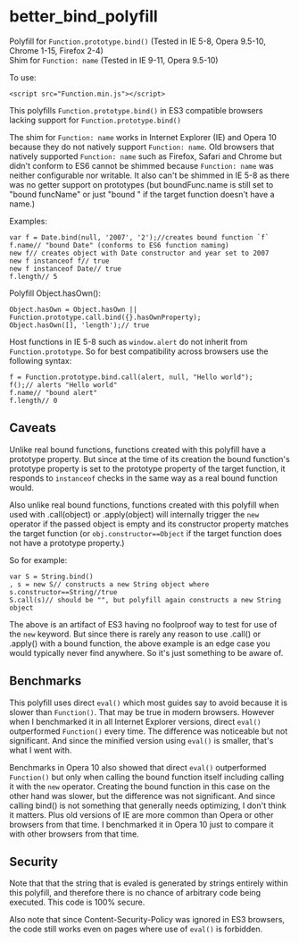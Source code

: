 # better_bind_polyfill
Polyfill for `Function.prototype.bind()` (Tested in IE 5-8, Opera 9.5-10, Chrome 1-15, Firefox 2-4)<br>
Shim for `Function: name` (Tested in IE 9-11, Opera 9.5-10)

To use:
```
<script src="Function.min.js"></script>
```

This polyfills `Function.prototype.bind()` in ES3 compatible browsers lacking support for `Function.prototype.bind()`

The shim for `Function: name` works in Internet Explorer (IE) and Opera 10 because they do not natively support `Function: name`. Old browsers that natively supported `Function: name` such as Firefox, Safari and Chrome but didn't conform to ES6 cannot be shimmed because `Function: name` was neither configurable nor writable. It also can't be shimmed in IE 5-8 as there was no getter support on prototypes (but boundFunc.name is still set to "bound funcName" or just "bound " if the target function doesn't have a name.)

Examples:
```
var f = Date.bind(null, '2007', '2');//creates bound function `f`
f.name// "bound Date" (conforms to ES6 function naming)
new f// creates object with Date constructor and year set to 2007
new f instanceof f// true
new f instanceof Date// true
f.length// 5
```


Polyfill Object.hasOwn():
```
Object.hasOwn = Object.hasOwn || Function.prototype.call.bind({}.hasOwnProperty);
Object.hasOwn([], 'length');// true
```


Host functions in IE 5-8 such as `window.alert` do not inherit from `Function.prototype`. So for best compatibility across browsers use the following syntax:
```
f = Function.prototype.bind.call(alert, null, "Hello world");
f();// alerts "Hello world"
f.name// "bound alert"
f.length// 0
```

## Caveats

Unlike real bound functions, functions created with this polyfill have a prototype property. But since at the time of its creation the bound function's prototype property is set to the prototype property of the target function, it responds to `instanceof` checks in the same way as a real bound function would.

Also unlike real bound functions, functions created with this polyfill when used with .call(object) or .apply(object) will internally trigger the `new` operator if the passed object is empty and its constructor property matches the target function (or `obj.constructor==Object` if the target function does not have a prototype property.)

So for example:

```
var S = String.bind()
, s = new S// constructs a new String object where s.constructor==String//true
S.call(s)// should be "", but polyfill again constructs a new String object
```

The above is an artifact of ES3 having no foolproof way to test for use of the `new` keyword. But since there is rarely any reason to use .call() or .apply() with a bound function, the above example is an edge case you would typically never find anywhere. So it's just something to be aware of.

## Benchmarks

This polyfill uses direct `eval()` which most guides say to avoid because it is slower than `Function()`. That may be true in modern browsers. However when I benchmarked it in all Internet Explorer versions, direct `eval()` outperformed  `Function()` every time. The difference was noticeable but not significant. And since the minified version using `eval()` is smaller, that's what I went with.

Benchmarks in Opera 10 also showed that direct `eval()` outperformed `Function()` but only when calling the bound function itself including calling it with the `new` operator. Creating the bound function in this case on the other hand was slower, but the difference was not significant. And since calling bind() is not something that generally needs optimizing, I don't think it matters. Plus old versions of IE are more common than Opera or other browsers from that time. I benchmarked it in Opera 10 just to compare it with other browsers from that time.

## Security

Note that that the string that is evaled is generated by strings entirely within this polyfill, and therefore there is no chance of arbitrary code being executed. This code is 100% secure.

Also note that since Content-Security-Policy was ignored in ES3 browsers, the code still works even on pages where use of `eval()` is forbidden.

